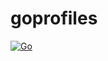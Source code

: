# goprofiles
[![Go](https://github.com/go-profiles/goprofiles/actions/workflows/go.yml/badge.svg)](https://github.com/go-profiles/goprofiles/actions/workflows/go.yml) 
